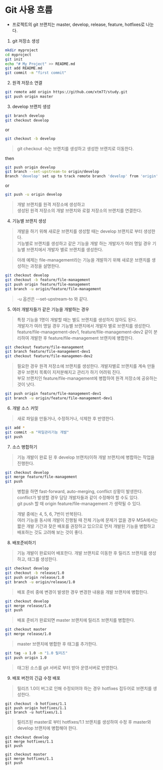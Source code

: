 # Git 사용 흐름
* 프로젝트의 git 브랜치는 master, develop, release, feature, hotfixes로 나눈다.
1. git 저장소 생성
```sh
mkdir myproject
cd myproject
git init
echo "# My Project" >> README.md
git add README.md
git commit -m "first commit"
```

2. 원격 저장소 연결
```sh
git remote add origin https://github.com/xtm77/study.git
git push origin master
```

3. develop 브랜치 생성
```sh
git branch develop
git checkout develop
```
or
```sh
git checkout -b develop
```
> git checkout -b는 브랜치를 생성하고 생성한 브랜치로 이동한다.

then
```sh
git push origin develop
git branch --set-upstream-to origin/develop
Branch 'develop' set up to track remote branch 'develop' from 'origin'
```
or
```sh
git push -u origin develop
```
> 개발 브랜치를 원격 저장소에 생성하고  
> 생성된 원격 저장소의 개발 브랜치와 로컬 저장소의 브랜치를 연결한다.  

4. 기능별 브랜치 생성
> 개발을 하기 위해 새로운 브랜치를 생성할 때는 develop 브랜치로 부터 생성한다.  
> 기능별로 브랜치를 생성하고 같은 기능을 개발 하는 개발자가 여러 명일 경우 기능별 브랜치에서 개발자 별로 브랜치를 생성한다.  

> 아래 예제는 file-management라는 기능을 개발하기 위해 새로운 브랜치를 생성하는 과정을 설명한다.  
```sh
git checkout develop
git checkout -b feature/file-management
git push origin feature/file-management
git branch -u origin/feature/file-management
```
> -u 옵션은 --set-upstream-to 와 같다.

5. 여러 개발자들가 같은 기능을 개발하는 경우
> 특정 기능을 1명이 개발할 때는 별도 브랜치를 생성하지 않아도 된다.  
> 개발자가 여러 명일 경우 기능별 브랜치에서 개발자 별로 브랜치를 생성한다.  
> feature/file-management-dev1, feature/file-management-dev2 같이 분리하여 개발한 후 feature/file-management 브랜치에 병합한다.  
```sh
git checkout feature/file-management
git branch feature/file-management-dev1
git checkout feature/file-managemen-dev2
```
> 필요한 경우 원격 저장소에 브랜치를 생성한다. 개발자별로 브랜치를 계속 만들 경우 브랜치 목록이 지저분해지고 관리가 하기 어려워 진다.  
> 부모 브랜치인 feature/file-management에 병합하여 원격 저장소에 공유하는 것이 낫다.  
```sh
git push origin feature/file-management-dev1
git branch -u origin/feature/file-management-dev1
```

6. 개발 소스 커밋
> 새로 파일을 만들거나, 수정하거나, 삭제한 후 반영한다.
```sh
git add *
git commit -m "파일관리기능 개발"
git push
```

7. 소스 병합하기
> 기능 개발이 완료 된 후 develop 브랜치(이하 개발 브랜치)에 병합하는 작업을 진행한다.  
```sh
git checkout develop
git merge feature/file-management
git push
```
> 병합을 하면 fast-forward, auto-merging, conflict 상황이 발생한다. conflict가 발생할 경우 담당 개발자들과 같이 수정해야 할 수도 있다.  
> git push 할 때 origin feature/file-management 가 생략될 수 있다.  

> 개발 중에는 4, 5, 6, 7번이 반복된다.  
> 여러 기능을 동시에 개발이 진행될 때 전체 기능에 문제가 없을 경우 MSA에서는 짧은 개발 기간과 잦은 배포를 권장하고 있으므로 먼저 개발된 기능을 병합하고 배포하는 것도 고려해 보는 것이 좋다.  

8. 배포준비하기
> 기능 개발이 완료되어 배포한다. 개발 브랜치로 이동한 후 릴리즈 브랜치를 생성하고, 태그를 생성한다.  
```sh
git checkout develop
git checkout -b release/1.0
git push origin release/1.0
git branch -u origin/release/1.0
```
> 배포 준비 중에 변경이 발생한 경우 변경한 내용을 개발 브랜치에 병합한다.  

```sh
git checkout develop
git merge release/1.0
git push
```

> 배포 준비가 완료되면 master 브랜치에 릴리즈 브랜치를 병합한다.  
```sh
git checkout master
git merge release/1.0
```

> master 브랜치에 병합한 후 태그를 추가한다.  
```sh
git tag -a 1.0 -m "1.0 릴리즈"
git push origin 1.0
```

> 태그된 소스를 git 서버로 부터 받아 운영서버로 반영한다.  

9. 배포 버전의 긴급 수정 배포
> 릴리즈 1.0이 버그로 인해 수정되어야 하는 경우 hotfixes 접두어로 브랜치를 생성한다.  
```
git checkout -b hotfixes/1.1
git push origin hotfixes/1.1
git branch -u hotfixes/1.1
```

> 릴리즈된 master로 부터 hotfixes/1.1 브랜치를 생성하여 수정 후 master와 develop 브랜치에 병합해야 한다.  

```
git checkout develop
git merge hotfixes/1.1
git push

git checkout master
git merge hotfixes/1.1
git push
```


